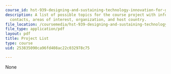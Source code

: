 ```yaml
---
course_id: hst-939-designing-and-sustaining-technology-innovation-for-global-health-practice-spring-2008
description: A list of possible topics for the course project with information on
  contacts, areas of interest, organization, and host country.
file_location: /coursemedia/hst-939-designing-and-sustaining-technology-innovation-for-global-health-practice-spring-2008/253835090ca96fd408ac22c032978c75_projects.pdf
file_type: application/pdf
layout: pdf
title: Project List
type: course
uid: 253835090ca96fd408ac22c032978c75

---
```

None